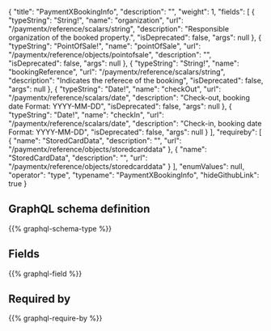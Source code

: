 {
  "title": "PaymentXBookingInfo",
  "description": "",
  "weight": 1,
  "fields": [
    {
      "typeString": "String!",
      "name": "organization",
      "url": "/paymentx/reference/scalars/string",
      "description": "Responsible organization of the booked property.",
      "isDeprecated": false,
      "args": null
    },
    {
      "typeString": "PointOfSale!",
      "name": "pointOfSale",
      "url": "/paymentx/reference/objects/pointofsale",
      "description": "",
      "isDeprecated": false,
      "args": null
    },
    {
      "typeString": "String!",
      "name": "bookingReference",
      "url": "/paymentx/reference/scalars/string",
      "description": "Indicates the referece of the booking",
      "isDeprecated": false,
      "args": null
    },
    {
      "typeString": "Date!",
      "name": "checkOut",
      "url": "/paymentx/reference/scalars/date",
      "description": "Check-out, booking date Format: YYYY-MM-DD",
      "isDeprecated": false,
      "args": null
    },
    {
      "typeString": "Date!",
      "name": "checkIn",
      "url": "/paymentx/reference/scalars/date",
      "description": "Check-in, booking date Format: YYYY-MM-DD",
      "isDeprecated": false,
      "args": null
    }
  ],
  "requireby": [
    {
      "name": "StoredCardData",
      "description": "",
      "url": "/paymentx/reference/objects/storedcarddata"
    },
    {
      "name": "StoredCardData",
      "description": "",
      "url": "/paymentx/reference/objects/storedcarddata"
    }
  ],
  "enumValues": null,
  "operator": "type",
  "typename": "PaymentXBookingInfo",
  "hideGithubLink": true
}
## GraphQL schema definition

{{% graphql-schema-type %}}

## Fields

{{% graphql-field %}}

## Required by

{{% graphql-require-by %}}
